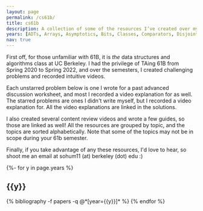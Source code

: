 ```yaml
---
layout: page
permalink: /cs61b/
title: cs61b
description: A collection of some of the resources I’ve created over my time teaching CS 61B.
years: [ADTs, Arrays, Asymptotics, Bits, Classes, Comparators, Disjoint Sets, Dynamic Method Selection, Graphs, Hashing, Heaps, Iterators, LLRBs, Linked Lists, MSTs, Shortest Paths, Sorting, Trees, Tries]
nav: true
---
```

First off, for those unfamiliar with 61B, it is *the* data structures and algorithms class at UC Berkeley. I had the privilege of TAing 61B from Spring 2020 to Spring 2022, and over the semesters, I created challenging problems and recorded intuitive videos.

Each unstarred problem below is one I wrote for a past advanced discussion worksheet, and most I recorded a video explanation for as well. The starred problems are ones I didn't write myself, but I recorded a video explanation for. All the video explanations are linked in the solutions.

I also created several content review videos and wrote a few guides, so those are linked as well! All the resources are grouped by topic, and the topics are sorted alphabetically. Note that some of the topics may not be in scope during your 61b semester. 

Finally, if you take advantage of any these resources, I'd love to hear, so shoot me an email at sohum11 (at) berkeley (dot) edu :)

<!-- _pages/publications.md -->
<div class="publications">

{%- for y in page.years %}
  <h2 class="year">{{y}}</h2>
  {% bibliography -f papers -q @*[year={{y}}]* %}
{% endfor %}

</div>
